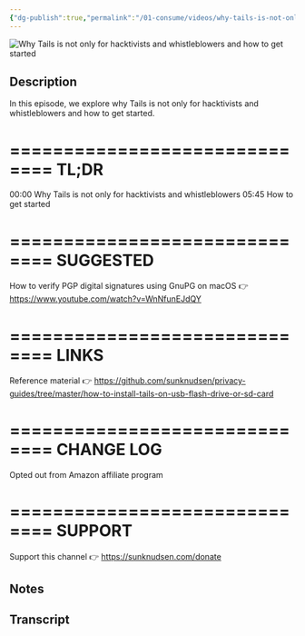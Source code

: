 ```yaml
---
{"dg-publish":true,"permalink":"/01-consume/videos/why-tails-is-not-only-for-hacktivists-and-whistleblowers-and-how-to-get-started/","title":"Why Tails is not only for hacktivists and whistleblowers and how to get started"}
---
```



![Why Tails is not only for hacktivists and whistleblowers and how to get started](https://www.youtube.com/watch?v=kZ4NHz-gjLo)

## Description

In this episode, we explore why Tails is not only for hacktivists and whistleblowers and how to get started.

==============================
TL;DR
==============================
00:00 Why Tails is not only for hacktivists and whistleblowers
05:45 How to get started

==============================
SUGGESTED
==============================
How to verify PGP digital signatures using GnuPG on macOS 👉 https://www.youtube.com/watch?v=WnNfunEJdQY

==============================
LINKS
==============================
Reference material 👉 https://github.com/sunknudsen/privacy-guides/tree/master/how-to-install-tails-on-usb-flash-drive-or-sd-card

==============================
CHANGE LOG
==============================
Opted out from Amazon affiliate program

==============================
SUPPORT
==============================
Support this channel 👉 https://sunknudsen.com/donate

## Notes

## Transcript


